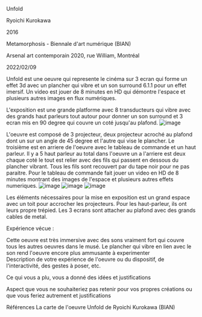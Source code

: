 Unfold

Ryoichi Kurokawa

2016

Metamorphosis - Biennale d'art numérique (BIAN)

Arsenal art contemporain 2020, rue William, Montréal

2022/02/09

Unfold est une oeuvre qui represente le cinéma sur 3 ecran qui forme un effet 3d avec un plancher qui vibre et un son surround 6.1.1 pour un effet imersif. Un video est jouer de 8 minutes en HD qui démontre l'espace et plusieurs autres images en flux numériques.

L'exposition est une grande platforme avec 8 transducteurs qui vibre avec des grands haut parleurs tout autour pour donner un son surround et 3 ecran mis en 90 degree qui couvre un coté jusqu'au plafond.
![image](unfold_principale.jpg)

L'oeuvre est composé de 3 projecteur, deux projecteur acroché au plafond dont un sur un angle de 45 degree et l'autre qui vise le plancher. Le troisième est en arriere de l'oeuvre avec le tableau de commande et un haut parleur. Il y a 5 haut parleur au total dans l'oeuvre un a l'arriere est deux chaque coté le tout est relier avec des fils qui passent en dessous du plancher vibrant. Tous les fils sont recouvert par du tape noir pour ne pas paraitre. Pour le tableau de commande fait jouer un video en HD de 8 minutes montrant des images de l'espace et plusieurs autres effets numeriques.
![image](unfold_projecteur1.jpg)
![image](unfold_projecteur2.jpg)
![image](unfold_commande.jpg)

Les éléments nécessaires pour la mise en exposition est un grand espace avec un toit pour accrocher les projecteurs. Pour les haut-parleur, ils ont leurs propre trépied. Les 3 ecrans sont attacher au plafond avec des grands cables de metal.

Expérience vécue :

Cette oeuvre est très immersive avec des sons vraiment fort qui couvre tous les autres oeuvres dans le musé. Le plancher qui vibre en lien avec le son rend l'oeuvre encore plus ammusante à experimenter  
Description de votre expérience de l'oeuvre ou du dispositif, de l'interactivité, des gestes à poser, etc.

Ce qui vous a plu, vous a donné des idées et justifications

Aspect que vous ne souhaiteriez pas retenir pour vos propres créations ou que vous feriez autrement et justifications

Références
La carte de l'oeuvre Unfold de Ryoichi Kurokawa (BIAN) 

